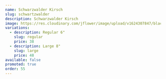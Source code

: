 ```yaml
---
name: Schwarzwalder Kirsch
slug: schwartzwalder
description: Schwarzwalder Kirsch
image: https://res.cloudinary.com/jflower/image/upload/v1624307847/black-forest_n6z2fw.jpg
variations:
  - description: Regular 6"
    slug: regular
    price: 38
  - description: Large 8"
    slug: large
    price: 48
available: false
promoted: true
order: 55
---
```

